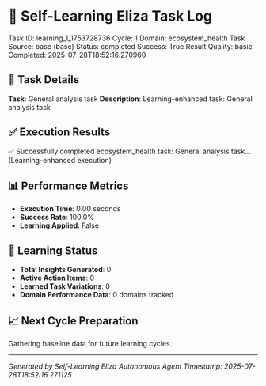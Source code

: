 # 🧠 Self-Learning Eliza Task Log
Task ID: learning_1_1753728736
Cycle: 1
Domain: ecosystem_health
Task Source: base (base)
Status: completed
Success: True
Result Quality: basic
Completed: 2025-07-28T18:52:16.270960

## 🎯 Task Details
**Task**: General analysis task
**Description**: Learning-enhanced task: General analysis task

## ✅ Execution Results
✅ Successfully completed ecosystem_health task: General analysis task... (Learning-enhanced execution)

## 📊 Performance Metrics
- **Execution Time**: 0.00 seconds
- **Success Rate**: 100.0%
- **Learning Applied**: False

## 🧠 Learning Status
- **Total Insights Generated**: 0
- **Active Action Items**: 0
- **Learned Task Variations**: 0
- **Domain Performance Data**: 0 domains tracked

## 📈 Next Cycle Preparation
Gathering baseline data for future learning cycles.

---
*Generated by Self-Learning Eliza Autonomous Agent*
*Timestamp: 2025-07-28T18:52:16.271125*
